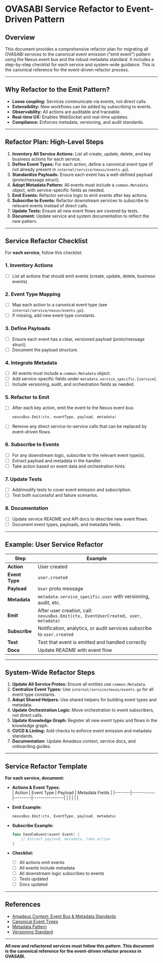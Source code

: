 # OVASABI Service Refactor to Event-Driven Pattern

## Overview

This document provides a comprehensive refactor plan for migrating all OVASABI services to the
canonical event emission ("emit event") pattern using the Nexus event bus and the robust metadata
standard. It includes a step-by-step checklist for each service and system-wide guidance. This is
the canonical reference for the event-driven refactor process.

---

## Why Refactor to the Emit Pattern?

- **Loose coupling:** Services communicate via events, not direct calls.
- **Extensibility:** New workflows can be added by subscribing to events.
- **Observability:** All actions are auditable and traceable.
- **Real-time UX:** Enables WebSocket and real-time updates.
- **Compliance:** Enforces metadata, versioning, and audit standards.

---

## Refactor Plan: High-Level Steps

1. **Inventory All Service Actions:** List all create, update, delete, and key business actions for
   each service.
2. **Define Event Types:** For each action, define a canonical event type (if not already present in
   `internal/service/nexus/events.go`).
3. **Standardize Payloads:** Ensure each event has a well-defined payload (proto/message struct).
4. **Adopt Metadata Pattern:** All events must include a `common.Metadata` object, with
   service-specific fields as needed.
5. **Emit Events:** Refactor service logic to emit events after key actions.
6. **Subscribe to Events:** Refactor downstream services to subscribe to relevant events instead of
   direct calls.
7. **Update Tests:** Ensure all new event flows are covered by tests.
8. **Document:** Update service and system documentation to reflect the new pattern.

---

## Service Refactor Checklist

For **each service**, follow this checklist:

### 1. Inventory Actions

- [ ] List all actions that should emit events (create, update, delete, business events).

### 2. Event Type Mapping

- [ ] Map each action to a canonical event type (see `internal/service/nexus/events.go`).
- [ ] If missing, add new event type constants.

### 3. Define Payloads

- [ ] Ensure each event has a clear, versioned payload (proto/message struct).
- [ ] Document the payload structure.

### 4. Integrate Metadata

- [ ] All events must include a `common.Metadata` object.
- [ ] Add service-specific fields under `metadata.service_specific.{service}`.
- [ ] Include versioning, audit, and orchestration fields as needed.

### 5. Refactor to Emit

- [ ] After each key action, emit the event to the Nexus event bus:
  ```go
  nexusBus.Emit(ctx, eventType, payload, metadata)
  ```
- [ ] Remove any direct service-to-service calls that can be replaced by event-driven flows.

### 6. Subscribe to Events

- [ ] For any downstream logic, subscribe to the relevant event type(s).
- [ ] Extract payload and metadata in the handler.
- [ ] Take action based on event data and orchestration hints.

### 7. Update Tests

- [ ] Add/modify tests to cover event emission and subscription.
- [ ] Test both successful and failure scenarios.

### 8. Documentation

- [ ] Update service README and API docs to describe new event flows.
- [ ] Document event types, payloads, and metadata fields.

---

## Example: User Service Refactor

| Step           | Example                                                                              |
| -------------- | ------------------------------------------------------------------------------------ |
| **Action**     | User created                                                                         |
| **Event Type** | `user.created`                                                                       |
| **Payload**    | `User` proto message                                                                 |
| **Metadata**   | `metadata.service_specific.user` with versioning, audit, etc.                        |
| **Emit**       | After user creation, call:<br>`nexusBus.Emit(ctx, EventUserCreated, user, metadata)` |
| **Subscribe**  | Notification, analytics, or audit services subscribe to `user.created`               |
| **Test**       | Test that event is emitted and handled correctly                                     |
| **Docs**       | Update README with event flow                                                        |

---

## System-Wide Refactor Steps

1. **Update All Service Protos:** Ensure all entities use `common.Metadata`.
2. **Centralize Event Types:** Use `internal/service/nexus/events.go` for all event type constants.
3. **Adopt Shared Helpers:** Use shared helpers for building event types and metadata.
4. **Update Orchestration Logic:** Move orchestration to event subscribers, not direct calls.
5. **Update Knowledge Graph:** Register all new event types and flows in the knowledge graph.
6. **CI/CD & Linting:** Add checks to enforce event emission and metadata standards.
7. **Documentation:** Update Amadeus context, service docs, and onboarding guides.

---

## Service Refactor Template

**For each service, document:**

- **Actions & Event Types:**  
  | Action | Event Type | Payload | Metadata Fields |
  |--------|------------|---------|----------------| | | | | |

- **Emit Example:**

  ```go
  nexusBus.Emit(ctx, EventType, payload, metadata)
  ```

- **Subscribe Example:**

  ```go
  func handleEvent(event Event) {
      // Extract payload, metadata, take action
  }
  ```

- **Checklist:**
  - [ ] All actions emit events
  - [ ] All events include metadata
  - [ ] All downstream logic subscribes to events
  - [ ] Tests updated
  - [ ] Docs updated

---

## References

- [Amadeus Context: Event Bus & Metadata Standards](docs/amadeus/amadeus_context.md)
- [Canonical Event Types](internal/service/nexus/events.go)
- [Metadata Pattern](docs/services/metadata.md)
- [Versioning Standard](docs/services/versioning.md)

---

**All new and refactored services must follow this pattern. This document is the canonical reference
for the event-driven refactor process in OVASABI.**
